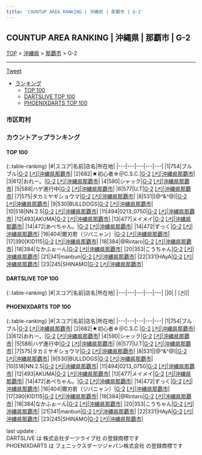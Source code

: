 ```yaml
---
title: 'COUNTUP AREA RANKING | 沖縄県 | 那覇市 | G-2'
---
```

## COUNTUP AREA RANKING | 沖縄県 | 那覇市 | G-2

[TOP](/darts/rank/) > [沖縄県](/darts/rank/沖縄県/) > [那覇市](/darts/rank/沖縄県/那覇市/) > G-2

___

<a href="https://twitter.com/share?ref_src=twsrc%5Etfw" data-text="COUNTUP AREA RANKING | 沖縄県那覇市G-2" class="twitter-share-button" data-hashtags="DARTSLIVE,PHOENIXDARTS,darts,ダーツ" data-show-count="false">Tweet</a>

* [ランキング](#カウントアップランキング)
    * [TOP 100](#top-100)
    * [DARTSLIVE TOP 100](#dartslive-top-100)
    * [PHOENIXDARTS TOP 100](#phoenixdarts-top-100)

### 市区町村

<ul>

</ul>

### カウントアップランキング

#### TOP 100



{:.table-ranking}
|#|スコア|名前|店名|所在地|
|---|---|---|---|---|
|1|754|<span class="rank-name-pd">ブルブル</span>|<a href="/darts/rank/shops/89027.html">G-2</a> <a href="https://vs.phoenixdarts.com/jp/shop/shopDetailInfo/s_89027?s_seq=89027">[↗]</a>|<a href="/darts/rank/沖縄県/那覇市">沖縄県那覇市</a>|
|2|682|<span class="rank-name-pd">★初心者☆＠C.S.C.</span>|<a href="/darts/rank/shops/89027.html">G-2</a> <a href="https://vs.phoenixdarts.com/jp/shop/shopDetailInfo/s_89027?s_seq=89027">[↗]</a>|<a href="/darts/rank/沖縄県/那覇市">沖縄県那覇市</a>|
|3|612|<span class="rank-name-pd">おれー。</span>|<a href="/darts/rank/shops/89027.html">G-2</a> <a href="https://vs.phoenixdarts.com/jp/shop/shopDetailInfo/s_89027?s_seq=89027">[↗]</a>|<a href="/darts/rank/沖縄県/那覇市">沖縄県那覇市</a>|
|4|590|<span class="rank-name-pd">シャック</span>|<a href="/darts/rank/shops/89027.html">G-2</a> <a href="https://vs.phoenixdarts.com/jp/shop/shopDetailInfo/s_89027?s_seq=89027">[↗]</a>|<a href="/darts/rank/沖縄県/那覇市">沖縄県那覇市</a>|
|5|588|<span class="rank-name-pd">ハゲ進行中</span>|<a href="/darts/rank/shops/89027.html">G-2</a> <a href="https://vs.phoenixdarts.com/jp/shop/shopDetailInfo/s_89027?s_seq=89027">[↗]</a>|<a href="/darts/rank/沖縄県/那覇市">沖縄県那覇市</a>|
|6|577|<span class="rank-name-pd">U.T</span>|<a href="/darts/rank/shops/89027.html">G-2</a> <a href="https://vs.phoenixdarts.com/jp/shop/shopDetailInfo/s_89027?s_seq=89027">[↗]</a>|<a href="/darts/rank/沖縄県/那覇市">沖縄県那覇市</a>|
|7|575|<span class="rank-name-pd">タカミヤギショウマ</span>|<a href="/darts/rank/shops/89027.html">G-2</a> <a href="https://vs.phoenixdarts.com/jp/shop/shopDetailInfo/s_89027?s_seq=89027">[↗]</a>|<a href="/darts/rank/沖縄県/那覇市">沖縄県那覇市</a>|
|8|531|<span class="rank-name-pd">[@^&amp;^@]</span>|<a href="/darts/rank/shops/89027.html">G-2</a> <a href="https://vs.phoenixdarts.com/jp/shop/shopDetailInfo/s_89027?s_seq=89027">[↗]</a>|<a href="/darts/rank/沖縄県/那覇市">沖縄県那覇市</a>|
|9|530|<span class="rank-name-pd">BULLDOGS</span>|<a href="/darts/rank/shops/89027.html">G-2</a> <a href="https://vs.phoenixdarts.com/jp/shop/shopDetailInfo/s_89027?s_seq=89027">[↗]</a>|<a href="/darts/rank/沖縄県/那覇市">沖縄県那覇市</a>|
|10|518|<span class="rank-name-pd">NN.2.5</span>|<a href="/darts/rank/shops/89027.html">G-2</a> <a href="https://vs.phoenixdarts.com/jp/shop/shopDetailInfo/s_89027?s_seq=89027">[↗]</a>|<a href="/darts/rank/沖縄県/那覇市">沖縄県那覇市</a>|
|11|494|<span class="rank-name-pd">0213_0750</span>|<a href="/darts/rank/shops/89027.html">G-2</a> <a href="https://vs.phoenixdarts.com/jp/shop/shopDetailInfo/s_89027?s_seq=89027">[↗]</a>|<a href="/darts/rank/沖縄県/那覇市">沖縄県那覇市</a>|
|12|493|<span class="rank-name-pd">AKUMA</span>|<a href="/darts/rank/shops/89027.html">G-2</a> <a href="https://vs.phoenixdarts.com/jp/shop/shopDetailInfo/s_89027?s_seq=89027">[↗]</a>|<a href="/darts/rank/沖縄県/那覇市">沖縄県那覇市</a>|
|13|477|<span class="rank-name-pd">メイメイ</span>|<a href="/darts/rank/shops/89027.html">G-2</a> <a href="https://vs.phoenixdarts.com/jp/shop/shopDetailInfo/s_89027?s_seq=89027">[↗]</a>|<a href="/darts/rank/沖縄県/那覇市">沖縄県那覇市</a>|
|14|472|<span class="rank-name-pd">あべちゃん。</span>|<a href="/darts/rank/shops/89027.html">G-2</a> <a href="https://vs.phoenixdarts.com/jp/shop/shopDetailInfo/s_89027?s_seq=89027">[↗]</a>|<a href="/darts/rank/沖縄県/那覇市">沖縄県那覇市</a>|
|14|472|<span class="rank-name-pd">ずっく</span>|<a href="/darts/rank/shops/89027.html">G-2</a> <a href="https://vs.phoenixdarts.com/jp/shop/shopDetailInfo/s_89027?s_seq=89027">[↗]</a>|<a href="/darts/rank/沖縄県/那覇市">沖縄県那覇市</a>|
|16|404|<span class="rank-name-pd">爾刃若（ジバニャン）</span>|<a href="/darts/rank/shops/89027.html">G-2</a> <a href="https://vs.phoenixdarts.com/jp/shop/shopDetailInfo/s_89027?s_seq=89027">[↗]</a>|<a href="/darts/rank/沖縄県/那覇市">沖縄県那覇市</a>|
|17|390|<span class="rank-name-pd">KID115</span>|<a href="/darts/rank/shops/89027.html">G-2</a> <a href="https://vs.phoenixdarts.com/jp/shop/shopDetailInfo/s_89027?s_seq=89027">[↗]</a>|<a href="/darts/rank/沖縄県/那覇市">沖縄県那覇市</a>|
|18|384|<span class="rank-name-pd">@Rintaro</span>|<a href="/darts/rank/shops/89027.html">G-2</a> <a href="https://vs.phoenixdarts.com/jp/shop/shopDetailInfo/s_89027?s_seq=89027">[↗]</a>|<a href="/darts/rank/沖縄県/那覇市">沖縄県那覇市</a>|
|18|384|<span class="rank-name-pd">なかふぉーん</span>|<a href="/darts/rank/shops/89027.html">G-2</a> <a href="https://vs.phoenixdarts.com/jp/shop/shopDetailInfo/s_89027?s_seq=89027">[↗]</a>|<a href="/darts/rank/沖縄県/那覇市">沖縄県那覇市</a>|
|20|353|<span class="rank-name-pd">こうちゃん</span>|<a href="/darts/rank/shops/89027.html">G-2</a> <a href="https://vs.phoenixdarts.com/jp/shop/shopDetailInfo/s_89027?s_seq=89027">[↗]</a>|<a href="/darts/rank/沖縄県/那覇市">沖縄県那覇市</a>|
|21|341|<span class="rank-name-pd">manbun</span>|<a href="/darts/rank/shops/89027.html">G-2</a> <a href="https://vs.phoenixdarts.com/jp/shop/shopDetailInfo/s_89027?s_seq=89027">[↗]</a>|<a href="/darts/rank/沖縄県/那覇市">沖縄県那覇市</a>|
|22|331|<span class="rank-name-pd">HAyA</span>|<a href="/darts/rank/shops/89027.html">G-2</a> <a href="https://vs.phoenixdarts.com/jp/shop/shopDetailInfo/s_89027?s_seq=89027">[↗]</a>|<a href="/darts/rank/沖縄県/那覇市">沖縄県那覇市</a>|
|23|245|<span class="rank-name-pd">SHINAMO</span>|<a href="/darts/rank/shops/89027.html">G-2</a> <a href="https://vs.phoenixdarts.com/jp/shop/shopDetailInfo/s_89027?s_seq=89027">[↗]</a>|<a href="/darts/rank/沖縄県/那覇市">沖縄県那覇市</a>|


#### DARTSLIVE TOP 100



{:.table-ranking}
|#|スコア|名前|店名|所在地|
|---|---|---|---|---|
||0|<span class="rank-name-dl"> </span>|<a href="/darts/rank/shops/.html"></a> <a href="">[↗]</a>|<a href="/darts/rank//"></a>|


#### PHOENIXDARTS TOP 100



{:.table-ranking}
|#|スコア|名前|店名|所在地|
|---|---|---|---|---|
|1|754|<span class="rank-name-pd">ブルブル</span>|<a href="/darts/rank/shops/89027.html">G-2</a> <a href="https://vs.phoenixdarts.com/jp/shop/shopDetailInfo/s_89027?s_seq=89027">[↗]</a>|<a href="/darts/rank/沖縄県/那覇市">沖縄県那覇市</a>|
|2|682|<span class="rank-name-pd">★初心者☆＠C.S.C.</span>|<a href="/darts/rank/shops/89027.html">G-2</a> <a href="https://vs.phoenixdarts.com/jp/shop/shopDetailInfo/s_89027?s_seq=89027">[↗]</a>|<a href="/darts/rank/沖縄県/那覇市">沖縄県那覇市</a>|
|3|612|<span class="rank-name-pd">おれー。</span>|<a href="/darts/rank/shops/89027.html">G-2</a> <a href="https://vs.phoenixdarts.com/jp/shop/shopDetailInfo/s_89027?s_seq=89027">[↗]</a>|<a href="/darts/rank/沖縄県/那覇市">沖縄県那覇市</a>|
|4|590|<span class="rank-name-pd">シャック</span>|<a href="/darts/rank/shops/89027.html">G-2</a> <a href="https://vs.phoenixdarts.com/jp/shop/shopDetailInfo/s_89027?s_seq=89027">[↗]</a>|<a href="/darts/rank/沖縄県/那覇市">沖縄県那覇市</a>|
|5|588|<span class="rank-name-pd">ハゲ進行中</span>|<a href="/darts/rank/shops/89027.html">G-2</a> <a href="https://vs.phoenixdarts.com/jp/shop/shopDetailInfo/s_89027?s_seq=89027">[↗]</a>|<a href="/darts/rank/沖縄県/那覇市">沖縄県那覇市</a>|
|6|577|<span class="rank-name-pd">U.T</span>|<a href="/darts/rank/shops/89027.html">G-2</a> <a href="https://vs.phoenixdarts.com/jp/shop/shopDetailInfo/s_89027?s_seq=89027">[↗]</a>|<a href="/darts/rank/沖縄県/那覇市">沖縄県那覇市</a>|
|7|575|<span class="rank-name-pd">タカミヤギショウマ</span>|<a href="/darts/rank/shops/89027.html">G-2</a> <a href="https://vs.phoenixdarts.com/jp/shop/shopDetailInfo/s_89027?s_seq=89027">[↗]</a>|<a href="/darts/rank/沖縄県/那覇市">沖縄県那覇市</a>|
|8|531|<span class="rank-name-pd">[@^&amp;^@]</span>|<a href="/darts/rank/shops/89027.html">G-2</a> <a href="https://vs.phoenixdarts.com/jp/shop/shopDetailInfo/s_89027?s_seq=89027">[↗]</a>|<a href="/darts/rank/沖縄県/那覇市">沖縄県那覇市</a>|
|9|530|<span class="rank-name-pd">BULLDOGS</span>|<a href="/darts/rank/shops/89027.html">G-2</a> <a href="https://vs.phoenixdarts.com/jp/shop/shopDetailInfo/s_89027?s_seq=89027">[↗]</a>|<a href="/darts/rank/沖縄県/那覇市">沖縄県那覇市</a>|
|10|518|<span class="rank-name-pd">NN.2.5</span>|<a href="/darts/rank/shops/89027.html">G-2</a> <a href="https://vs.phoenixdarts.com/jp/shop/shopDetailInfo/s_89027?s_seq=89027">[↗]</a>|<a href="/darts/rank/沖縄県/那覇市">沖縄県那覇市</a>|
|11|494|<span class="rank-name-pd">0213_0750</span>|<a href="/darts/rank/shops/89027.html">G-2</a> <a href="https://vs.phoenixdarts.com/jp/shop/shopDetailInfo/s_89027?s_seq=89027">[↗]</a>|<a href="/darts/rank/沖縄県/那覇市">沖縄県那覇市</a>|
|12|493|<span class="rank-name-pd">AKUMA</span>|<a href="/darts/rank/shops/89027.html">G-2</a> <a href="https://vs.phoenixdarts.com/jp/shop/shopDetailInfo/s_89027?s_seq=89027">[↗]</a>|<a href="/darts/rank/沖縄県/那覇市">沖縄県那覇市</a>|
|13|477|<span class="rank-name-pd">メイメイ</span>|<a href="/darts/rank/shops/89027.html">G-2</a> <a href="https://vs.phoenixdarts.com/jp/shop/shopDetailInfo/s_89027?s_seq=89027">[↗]</a>|<a href="/darts/rank/沖縄県/那覇市">沖縄県那覇市</a>|
|14|472|<span class="rank-name-pd">あべちゃん。</span>|<a href="/darts/rank/shops/89027.html">G-2</a> <a href="https://vs.phoenixdarts.com/jp/shop/shopDetailInfo/s_89027?s_seq=89027">[↗]</a>|<a href="/darts/rank/沖縄県/那覇市">沖縄県那覇市</a>|
|14|472|<span class="rank-name-pd">ずっく</span>|<a href="/darts/rank/shops/89027.html">G-2</a> <a href="https://vs.phoenixdarts.com/jp/shop/shopDetailInfo/s_89027?s_seq=89027">[↗]</a>|<a href="/darts/rank/沖縄県/那覇市">沖縄県那覇市</a>|
|16|404|<span class="rank-name-pd">爾刃若（ジバニャン）</span>|<a href="/darts/rank/shops/89027.html">G-2</a> <a href="https://vs.phoenixdarts.com/jp/shop/shopDetailInfo/s_89027?s_seq=89027">[↗]</a>|<a href="/darts/rank/沖縄県/那覇市">沖縄県那覇市</a>|
|17|390|<span class="rank-name-pd">KID115</span>|<a href="/darts/rank/shops/89027.html">G-2</a> <a href="https://vs.phoenixdarts.com/jp/shop/shopDetailInfo/s_89027?s_seq=89027">[↗]</a>|<a href="/darts/rank/沖縄県/那覇市">沖縄県那覇市</a>|
|18|384|<span class="rank-name-pd">@Rintaro</span>|<a href="/darts/rank/shops/89027.html">G-2</a> <a href="https://vs.phoenixdarts.com/jp/shop/shopDetailInfo/s_89027?s_seq=89027">[↗]</a>|<a href="/darts/rank/沖縄県/那覇市">沖縄県那覇市</a>|
|18|384|<span class="rank-name-pd">なかふぉーん</span>|<a href="/darts/rank/shops/89027.html">G-2</a> <a href="https://vs.phoenixdarts.com/jp/shop/shopDetailInfo/s_89027?s_seq=89027">[↗]</a>|<a href="/darts/rank/沖縄県/那覇市">沖縄県那覇市</a>|
|20|353|<span class="rank-name-pd">こうちゃん</span>|<a href="/darts/rank/shops/89027.html">G-2</a> <a href="https://vs.phoenixdarts.com/jp/shop/shopDetailInfo/s_89027?s_seq=89027">[↗]</a>|<a href="/darts/rank/沖縄県/那覇市">沖縄県那覇市</a>|
|21|341|<span class="rank-name-pd">manbun</span>|<a href="/darts/rank/shops/89027.html">G-2</a> <a href="https://vs.phoenixdarts.com/jp/shop/shopDetailInfo/s_89027?s_seq=89027">[↗]</a>|<a href="/darts/rank/沖縄県/那覇市">沖縄県那覇市</a>|
|22|331|<span class="rank-name-pd">HAyA</span>|<a href="/darts/rank/shops/89027.html">G-2</a> <a href="https://vs.phoenixdarts.com/jp/shop/shopDetailInfo/s_89027?s_seq=89027">[↗]</a>|<a href="/darts/rank/沖縄県/那覇市">沖縄県那覇市</a>|
|23|245|<span class="rank-name-pd">SHINAMO</span>|<a href="/darts/rank/shops/89027.html">G-2</a> <a href="https://vs.phoenixdarts.com/jp/shop/shopDetailInfo/s_89027?s_seq=89027">[↗]</a>|<a href="/darts/rank/沖縄県/那覇市">沖縄県那覇市</a>|


<div class="footer border-top border-gray-light mt-5 pt-3 text-right text-gray">
    last update : <span style="font-weight: italic" id="foot_last_modified"></span><br />
    DARTSLIVE は 株式会社ダーツライブ社 の登録商標です<br />
    PHOENIXDARTS は フェニックスダーツジャパン株式会社 の登録商標です<br />
</div>

<script src="https://cdnjs.cloudflare.com/ajax/libs/jquery.tablesorter/2.31.3/js/jquery.tablesorter.min.js" integrity="sha512-qzgd5cYSZcosqpzpn7zF2ZId8f/8CHmFKZ8j7mU4OUXTNRd5g+ZHBPsgKEwoqxCtdQvExE5LprwwPAgoicguNg==" crossorigin="anonymous" referrerpolicy="no-referrer"></script>
<link rel="stylesheet" href="https://cdnjs.cloudflare.com/ajax/libs/jquery.tablesorter/2.31.3/css/theme.default.min.css" integrity="sha512-wghhOJkjQX0Lh3NSWvNKeZ0ZpNn+SPVXX1Qyc9OCaogADktxrBiBdKGDoqVUOyhStvMBmJQ8ZdMHiR3wuEq8+w==" crossorigin="anonymous" referrerpolicy="no-referrer" />
<script>
$(function() {
    $(".table-ranking").tablesorter({sortList:[[0, 0]]});
    $("#foot_last_modified").text(formatDate(new Date(document.lastModified), 'yyyy-MM-dd HH:mm:ss'));
});
</script>

<script async src="https://platform.twitter.com/widgets.js" charset="utf-8"></script>